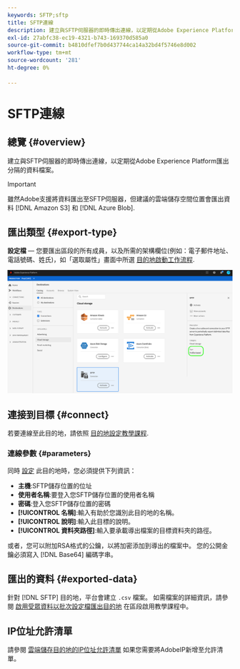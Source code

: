 ```yaml
---
keywords: SFTP;sftp
title: SFTP連線
description: 建立與SFTP伺服器的即時傳出連線，以定期從Adobe Experience Platform匯出分隔的資料檔案。
exl-id: 27abfc38-ec19-4321-b743-169370d585a0
source-git-commit: b4810dfef7b0d437744ca14a32bd4f5746e8d002
workflow-type: tm+mt
source-wordcount: '281'
ht-degree: 0%

---
```


# SFTP連線

## 總覽 {#overview}

建立與SFTP伺服器的即時傳出連線，以定期從Adobe Experience Platform匯出分隔的資料檔案。

>[!IMPORTANT]
>
> 雖然Adobe支援將資料匯出至SFTP伺服器，但建議的雲端儲存空間位置會匯出資料 [!DNL Amazon S3] 和 [!DNL Azure Blob].

## 匯出類型 {#export-type}

**設定檔**  — 您要匯出區段的所有成員，以及所需的架構欄位(例如：電子郵件地址、電話號碼、姓氏)，如「選取屬性」畫面中所選 [目的地啟動工作流程](../../ui/activate-batch-profile-destinations.md).

![SFTP設定檔匯出類型](../../assets/catalog/cloud-storage/sftp/catalog.png)

## 連接到目標 {#connect}

若要連線至此目的地，請依照 [目的地設定教學課程](../../ui/connect-destination.md).

### 連線參數 {#parameters}

同時 [設定](../../ui/connect-destination.md) 此目的地時，您必須提供下列資訊：

* **主機**:SFTP儲存位置的位址
* **使用者名稱**:要登入您SFTP儲存位置的使用者名稱
* **密碼**:登入您SFTP儲存位置的密碼
* **[!UICONTROL 名稱]**:輸入有助於您識別此目的地的名稱。
* **[!UICONTROL 說明]**:輸入此目標的說明。
* **[!UICONTROL 資料夾路徑]**:輸入要承載導出檔案的目標資料夾的路徑。

或者，您可以附加RSA格式的公鑰，以將加密添加到導出的檔案中。 您的公開金鑰必須寫入 [!DNL Base64] 編碼字串。

## 匯出的資料 {#exported-data}

針對 [!DNL SFTP] 目的地，平台會建立 `.csv` 檔案。 如需檔案的詳細資訊，請參閱 [啟用受眾資料以批次設定檔匯出目的地](../../ui/activate-batch-profile-destinations.md) 在區段啟用教學課程中。

## IP位址允許清單

請參閱 [雲端儲存目的地的IP位址允許清單](ip-address-allow-list.md) 如果您需要將AdobeIP新增至允許清單。
